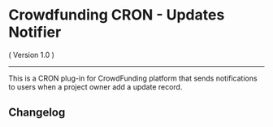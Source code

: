 Crowdfunding CRON - Updates Notifier
==========================
( Version 1.0 )
- - -

This is a CRON plug-in for CrowdFunding platform that sends notifications to users when a project owner add a update record.

Changelog
---------